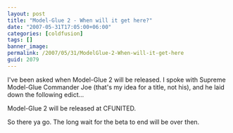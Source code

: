```yaml
---
layout: post
title: "Model-Glue 2 - When will it get here?"
date: "2007-05-31T17:05:00+06:00"
categories: [coldfusion]
tags: []
banner_image: 
permalink: /2007/05/31/ModelGlue-2-When-will-it-get-here
guid: 2079
---
```


I've been asked when Model-Glue 2 will be released. I spoke with Supreme Model-Glue Commander Joe (that's my idea for a title, not his), and he laid down the following edict...

Model-Glue 2 will be released at CFUNITED. 

So there ya go. The long wait for the beta to end will be over then.